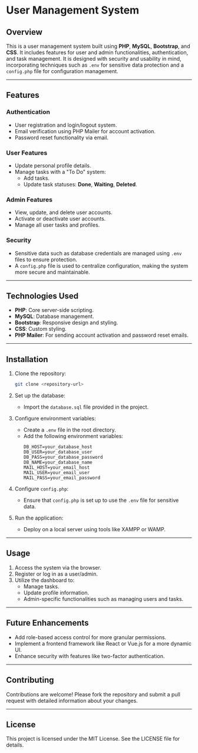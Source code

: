 # User Management System

## Overview
This is a user management system built using **PHP**, **MySQL**, **Bootstrap**, and **CSS**. It includes features for user and admin functionalities, authentication, and task management. It is designed with security and usability in mind, incorporating techniques such as `.env` for sensitive data protection and a `config.php` file for configuration management.

---

## Features

### Authentication
- User registration and login/logout system.
- Email verification using PHP Mailer for account activation.
- Password reset functionality via email.

### User Features
- Update personal profile details.
- Manage tasks with a "To Do" system:
  - Add tasks.
  - Update task statuses: **Done**, **Waiting**, **Deleted**.

### Admin Features
- View, update, and delete user accounts.
- Activate or deactivate user accounts.
- Manage all user tasks and profiles.

### Security
- Sensitive data such as database credentials are managed using `.env` files to ensure protection.
- A `config.php` file is used to centralize configuration, making the system more secure and maintainable.

---

## Technologies Used

- **PHP**: Core server-side scripting.
- **MySQL**: Database management.
- **Bootstrap**: Responsive design and styling.
- **CSS**: Custom styling.
- **PHP Mailer**: For sending account activation and password reset emails.

---

## Installation

1. Clone the repository:
   ```bash
   git clone <repository-url>
   ```

2. Set up the database:
   - Import the `database.sql` file provided in the project.

3. Configure environment variables:
   - Create a `.env` file in the root directory.
   - Add the following environment variables:
     ```env
     DB_HOST=your_database_host
     DB_USER=your_database_user
     DB_PASS=your_database_password
     DB_NAME=your_database_name
     MAIL_HOST=your_email_host
     MAIL_USER=your_email_user
     MAIL_PASS=your_email_password
     ```

4. Configure `config.php`:
   - Ensure that `config.php` is set up to use the `.env` file for sensitive data.

5. Run the application:
   - Deploy on a local server using tools like XAMPP or WAMP.

---

## Usage

1. Access the system via the browser.
2. Register or log in as a user/admin.
3. Utilize the dashboard to:
   - Manage tasks.
   - Update profile information.
   - Admin-specific functionalities such as managing users and tasks.

---

## Future Enhancements

- Add role-based access control for more granular permissions.
- Implement a frontend framework like React or Vue.js for a more dynamic UI.
- Enhance security with features like two-factor authentication.

---

## Contributing
Contributions are welcome! Please fork the repository and submit a pull request with detailed information about your changes.

---

## License
This project is licensed under the MIT License. See the LICENSE file for details.

